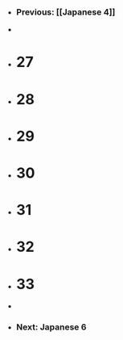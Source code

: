 - ### Previous: [[Japanese 4]]
-
- # 27
- # 28
- # 29
- # 30
- # 31
- # 32
- # 33
-
- ### Next: Japanese 6